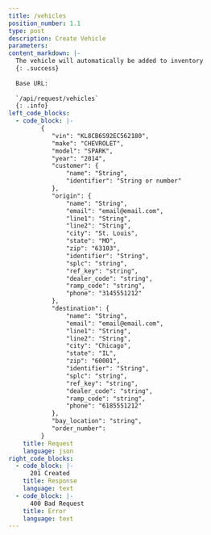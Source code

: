 ```yaml
---
title: /vehicles
position_number: 1.1
type: post
description: Create Vehicle
parameters:
content_markdown: |-
  The vehicle will automatically be added to inventory
  {: .success}
  
  Base URL:
  
  `/api/request/vehicles`
  {: .info}
left_code_blocks:
  - code_block: |-
		 {
		 	"vin": "KL8CB6S92EC562180",
		 	"make": "CHEVROLET",
		 	"model": "SPARK",
		 	"year": "2014",
		 	"customer": {
		 		"name": "String",
		 		"identifier": "String or number"
		 	},
		 	"origin": {
		 		"name": "String",
		 		"email": "email@email.com",
		 		"line1": "String",
		 		"line2": "String",
		 		"city": "St. Louis",
		 		"state": "MO",
		 		"zip": "63103",
		 		"identifier": "String",
		 		"splc": "string",
		 		"ref_key": "string",
		 		"dealer_code": "string",
		 		"ramp_code": "string",
		 		"phone": "3145551212"
		 	},
		 	"destination": {
		 		"name": "String",
		 		"email": "email@email.com",
		 		"line1": "String",
		 		"line2": "String",
		 		"city": "Chicago",
		 		"state": "IL",
		 		"zip": "60001",
		 		"identifier": "String",
		 		"splc": "string",
		 		"ref_key": "string",
		 		"dealer_code": "string",
		 		"ramp_code": "string",
		 		"phone": "6185551212"
		 	},
		 	"bay_location": "string",
		 	"order_number": 
		 }
    title: Request
    language: json
right_code_blocks:
  - code_block: |-
      201 Created
    title: Response
    language: text
  - code_block: |-
      400 Bad Request
    title: Error
    language: text
---
```



